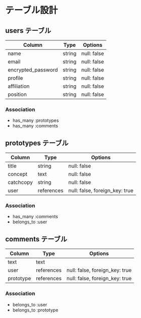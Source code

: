 # テーブル設計

## users テーブル

| Column             | Type   | Options     |
| ------------------ | ------ | ----------- |
| name               | string | null: false |
| email              | string | null: false |
| encrypted_password | string | null: false |
| profile            | string | null: false |
| affiliation        | string | null: false |
| position           | string | null: false |

### Association
- has_many :prototypes
- has_many :comments

## prototypes テーブル

| Column    | Type       | Options                        |
| --------  | ---------- | ------------------------------ |
| title     | string     | null: false                    |
| concept   | text       | null: false                    |
| catchcopy | string     | null: false                    |
| user      | references | null: false, foreign_key: true |

### Association
- has_many :comments
- belongs_to :user

## comments テーブル

| Column       | Type       | Options                        |
| ------------ | ---------- | ------------------------------ |
| text         | text       |                                |
| user         | references | null: false, foreign_key: true |
| prototype    | references | null: false, foreign_key: true |

### Association
- belongs_to :user
- belongs_to :prototype